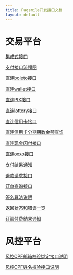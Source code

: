 ```yaml
---
title: Pagsmile开发接口文档
layout: default
---
```


# [](#server)交易平台

[集成式接口](api/CreateOrder)

[支付接口流程图](api/Flow)

[直连boleto接口](api/DriectBoleto)

[直连wallet接口](api/DriectWallet)

[直连PIX接口](api/DriectPix)

[直连lottery接口](api/DriectLottery)

[直连信用卡接口](api/DriectCreditHtml)

[直连信用卡分期期数金额查询](api/DriectCardGetinstallments)

[直连现金闪付接口](api/FlashPay)

[直连oxxo接口](api/DriectOxxo)

<!-- [直连santander接口](api/DriectSantander) -->

<!-- [直连BBVA bancomer接口](api/DriectBbvabancomer) -->

<!-- [直连Citibanamex接口](api/DriectCitibanamex) -->

[支付结果通知](api/CallBack)  

[退款请求接口](api/RefundApply)

[订单查询接口](api/CheckOrder)

[签名算法说明](api/DriectSign)

[返回状态和错误一览](api/ReturnResult)

[订阅付费结果通知](api/RecurringPaymentCallBack)

# [](#fcontrol)风控平台

[风控CPF邮箱校验绑定接口说明](api/CheckEmailInfo)  

[风控CPF姓名校验接口说明](api/CheckCpfInfo)
